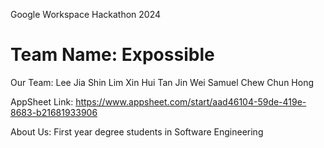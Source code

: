 Google Workspace Hackathon 2024
# Team Name: Expossible
Our Team:
  Lee Jia Shin
  Lim Xin Hui
  Tan Jin Wei
  Samuel Chew Chun Hong

AppSheet Link:
https://www.appsheet.com/start/aad46104-59de-419e-8683-b21681933906

About Us:
  First year degree students in Software Engineering
  
